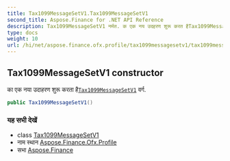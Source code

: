 ```yaml
---
title: Tax1099MessageSetV1.Tax1099MessageSetV1
second_title: Aspose.Finance for .NET API Reference
description: Tax1099MessageSetV1 नर्मत. क एक नय उदहरण शुरू करत हैTax1099MessageSetV1 वर्ग.
type: docs
weight: 10
url: /hi/net/aspose.finance.ofx.profile/tax1099messagesetv1/tax1099messagesetv1/
---
```

## Tax1099MessageSetV1 constructor

का एक नया उदाहरण शुरू करता है[`Tax1099MessageSetV1`](../) वर्ग.

```csharp
public Tax1099MessageSetV1()
```

### यह सभी देखें

* class [Tax1099MessageSetV1](../)
* नाम स्थान [Aspose.Finance.Ofx.Profile](../../tax1099messagesetv1/)
* सभा [Aspose.Finance](../../../)


